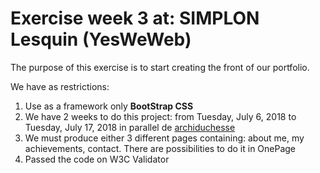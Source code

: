 # Exercise week 3 at: SIMPLON Lesquin (YesWeWeb)

The purpose of this exercise is to start creating the front of our portfolio.

We have as restrictions:
 1. Use as a framework only **BootStrap CSS**
 2. We have 2 weeks to do this project: from Tuesday, July 6, 2018 to Tuesday, July 17, 2018 in parallel de [archiduchesse](https://github.com/jessyfouace/archiduchesse)
 3. We must produce either 3 different pages containing: about me, my achievements, contact. There are possibilities to do it in OnePage
 4. Passed the code on W3C Validator
